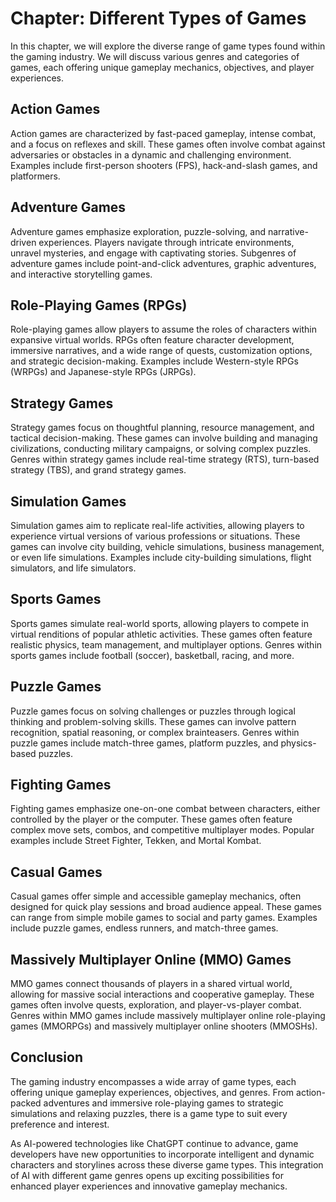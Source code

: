 Chapter: Different Types of Games
=================================

In this chapter, we will explore the diverse range of game types found within the gaming industry. We will discuss various genres and categories of games, each offering unique gameplay mechanics, objectives, and player experiences.

Action Games
------------

Action games are characterized by fast-paced gameplay, intense combat, and a focus on reflexes and skill. These games often involve combat against adversaries or obstacles in a dynamic and challenging environment. Examples include first-person shooters (FPS), hack-and-slash games, and platformers.

Adventure Games
---------------

Adventure games emphasize exploration, puzzle-solving, and narrative-driven experiences. Players navigate through intricate environments, unravel mysteries, and engage with captivating stories. Subgenres of adventure games include point-and-click adventures, graphic adventures, and interactive storytelling games.

Role-Playing Games (RPGs)
-------------------------

Role-playing games allow players to assume the roles of characters within expansive virtual worlds. RPGs often feature character development, immersive narratives, and a wide range of quests, customization options, and strategic decision-making. Examples include Western-style RPGs (WRPGs) and Japanese-style RPGs (JRPGs).

Strategy Games
--------------

Strategy games focus on thoughtful planning, resource management, and tactical decision-making. These games can involve building and managing civilizations, conducting military campaigns, or solving complex puzzles. Genres within strategy games include real-time strategy (RTS), turn-based strategy (TBS), and grand strategy games.

Simulation Games
----------------

Simulation games aim to replicate real-life activities, allowing players to experience virtual versions of various professions or situations. These games can involve city building, vehicle simulations, business management, or even life simulations. Examples include city-building simulations, flight simulators, and life simulators.

Sports Games
------------

Sports games simulate real-world sports, allowing players to compete in virtual renditions of popular athletic activities. These games often feature realistic physics, team management, and multiplayer options. Genres within sports games include football (soccer), basketball, racing, and more.

Puzzle Games
------------

Puzzle games focus on solving challenges or puzzles through logical thinking and problem-solving skills. These games can involve pattern recognition, spatial reasoning, or complex brainteasers. Genres within puzzle games include match-three games, platform puzzles, and physics-based puzzles.

Fighting Games
--------------

Fighting games emphasize one-on-one combat between characters, either controlled by the player or the computer. These games often feature complex move sets, combos, and competitive multiplayer modes. Popular examples include Street Fighter, Tekken, and Mortal Kombat.

Casual Games
------------

Casual games offer simple and accessible gameplay mechanics, often designed for quick play sessions and broad audience appeal. These games can range from simple mobile games to social and party games. Examples include puzzle games, endless runners, and match-three games.

Massively Multiplayer Online (MMO) Games
----------------------------------------

MMO games connect thousands of players in a shared virtual world, allowing for massive social interactions and cooperative gameplay. These games often involve quests, exploration, and player-vs-player combat. Genres within MMO games include massively multiplayer online role-playing games (MMORPGs) and massively multiplayer online shooters (MMOSHs).

Conclusion
----------

The gaming industry encompasses a wide array of game types, each offering unique gameplay experiences, objectives, and genres. From action-packed adventures and immersive role-playing games to strategic simulations and relaxing puzzles, there is a game type to suit every preference and interest.

As AI-powered technologies like ChatGPT continue to advance, game developers have new opportunities to incorporate intelligent and dynamic characters and storylines across these diverse game types. This integration of AI with different game genres opens up exciting possibilities for enhanced player experiences and innovative gameplay mechanics.
